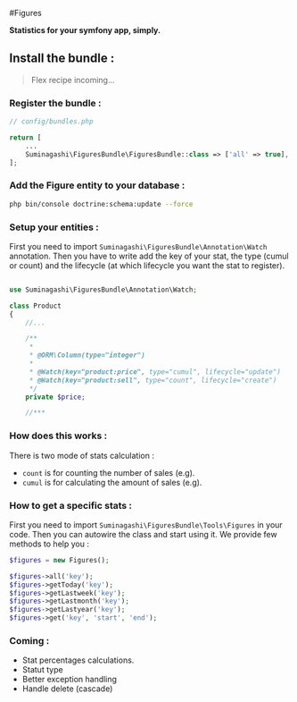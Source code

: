 #Figures

**Statistics for your symfony app, simply.**

## Install the bundle :

> Flex recipe incoming...

### Register the bundle :

``` php
// config/bundles.php

return [
    ...
    Suminagashi\FiguresBundle\FiguresBundle::class => ['all' => true],
];
```

### Add the Figure entity to your database :

```bash
php bin/console doctrine:schema:update --force
```

### Setup your entities :

First you need to import `Suminagashi\FiguresBundle\Annotation\Watch` annotation. Then you have to write add the key of your stat, the type (cumul or count) and the lifecycle (at which lifecycle you want the stat to register).

```php

use Suminagashi\FiguresBundle\Annotation\Watch;

class Product
{
    //...

    /**
     *
     * @ORM\Column(type="integer")
     *
     * @Watch(key="product:price", type="cumul", lifecycle="update")
     * @Watch(key="product:sell", type="count", lifecycle="create")
     */
    private $price;

    //***

```

### How does this works :

There is two mode of stats calculation :
- `count` is for counting the number of sales (e.g).
- `cumul` is for calculating the amount of sales (e.g).

### How to get a specific stats :

First you need to import `Suminagashi\FiguresBundle\Tools\Figures` in your code. Then you can autowire the class and start using it. We provide few methods to help you :

```php
$figures = new Figures();

$figures->all('key');
$figures->getToday('key');
$figures->getLastweek('key');
$figures->getLastmonth('key');
$figures->getLastyear('key');
$figures->get('key', 'start', 'end');
```

### Coming :

- Stat percentages calculations.
- Statut type
- Better exception handling
- Handle delete (cascade)
